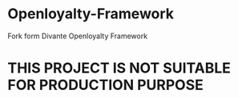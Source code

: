 # Openloyalty-Framework

Fork form Divante Openloyalty Framework

# **THIS PROJECT IS NOT SUITABLE FOR PRODUCTION PURPOSE**

